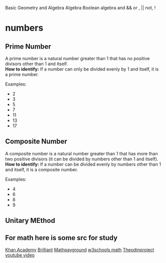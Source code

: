 Basic Geometry and Algebra
Algebra
Boolean algebra 
and && 
or , ||
not, !





# numbers

## Prime Number
A prime number is a natural number greater than 1 that has no positive divisors other than 1 and itself.  
**How to identify:** If a number can only be divided evenly by 1 and itself, it is a prime number.

Examples:
- 2
- 3
- 5
- 7
- 11
- 13
- 17

## Composite Number
A composite number is a natural number greater than 1 that has more than two positive divisors (it can be divided by numbers other than 1 and itself).  
**How to identify:** If a number can be divided evenly by numbers other than 1 and itself, it is a composite number.

Examples:
- 4
- 6
- 8
- 9

## Unitary MEthod 


## For math here is some src for study
[Khan Academy](https://www.khanacademy.org/math)
[Brilliant](https://brilliant.org/)
[Mathpayground](https://www.mathplayground.com/)
[w3schools math](https://www.w3schools.blog/math-tutorial)
[Theodinproject](https://www.theodinproject.com/)
[youtube video](https://www.youtube.com/watch?v=wxwsKNhxYhU&list=PLnVYEpTNGNtVt-s8GtCIicnkOPTDmJ_6t)
[]()